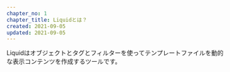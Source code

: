```yaml
---
chapter_no: 1
chapter_title: Liquidとは？
created: 2021-09-05
updated: 2021-09-05
---
```

Liquidはオブジェクトとタグとフィルターを使ってテンプレートファイルを動的な表示コンテンツを作成するツールです。